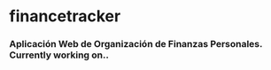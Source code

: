 # financetracker
<h3>Aplicación Web de Organización de Finanzas Personales. Currently working on..</h3>

